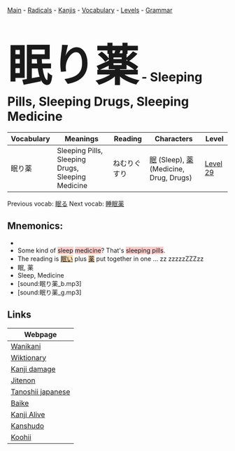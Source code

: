 <style> bigfont {font-size: 100px}</style>
[Main](../README.md) -
[Radicals](../radicals.md) -
[Kanjis](../kanjis.md) -
[Vocabulary](../vocabulary.md) -
[Levels](../levels.md) -
[Grammar](../grammar.md)
# <bigfont> 眠り薬</bigfont> - Sleeping Pills, Sleeping Drugs, Sleeping Medicine 

| Vocabulary | Meanings | Reading | Characters | Level |
| --- | --- | --- | --- | --- |
| 眠り薬 | Sleeping Pills, Sleeping Drugs, Sleeping Medicine | ねむりぐすり |  [眠](../kanjis/眠.md) (Sleep), [薬](../kanjis/薬.md) (Medicine, Drug, Drugs) | [Level 29](../levels/wk_level29.md) |

Previous vocab: [眠る](眠る.md) Next vocab: [睡眠薬](睡眠薬.md) 

## Mnemonics:

* 
* Some kind of <span style="background-color:#ffcccb"> sleep</span> <span style="background-color:#ffcccb"> medicine</span>? That's <span style="background-color:#ffcccb"> sleeping pills</span>.
* The reading is <span style="background-color:#fed8b1"> [眠い](https://jisho.org/search/眠い)</span> plus <span style="background-color:#fed8b1"> [薬](https://jisho.org/search/薬)</span> put together in one ... zz zzzzzZZZzz
* 眠, 薬
* Sleep, Medicine
* [sound:眠り薬_b.mp3]
* [sound:眠り薬_g.mp3]


## Links 

| Webpage |
| --- |
| [Wanikani          ](https://www.wanikani.com/kanji/眠り薬) |
| [Wiktionary        ](https://en.wiktionary.org/wiki/眠り薬) |
| [Kanji damage      ](http://www.kanjidamage.com/kanji/search?utf8=✓&q=眠り薬) |
| [Jitenon           ](https://jitenon.com/kanji/眠り薬) |
| [Tanoshii japanese ](https://www.tanoshiijapanese.com/dictionary/kanji.cfm?k=眠り薬) |
| [Baike             ](https://baike.baidu.com/item/眠り薬) |
| [Kanji Alive       ](https://app.kanjialive.com/眠り薬) |
| [Kanshudo          ](https://www.kanshudo.com/searchmn?q=眠り薬) |
| [Koohii            ](https://kanji.koohii.com/study/kanji/眠り薬) |
